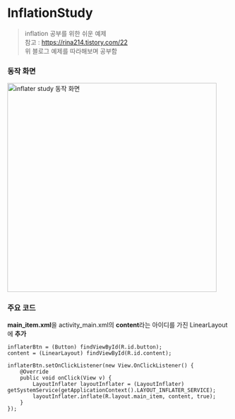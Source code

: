 # InflationStudy
> inflation 공부를 위한 쉬운 예제      
> 참고 : https://rina214.tistory.com/22       
> 위 블로그 예제를 따라해보며 공부함

### 동작 화면
<img width="474" alt="inflater study 동작 화면" src="https://user-images.githubusercontent.com/68562176/117848435-45d43e80-b2be-11eb-93e2-5cce290c7d9d.png">

### 주요 코드
**main_item.xml**을 activity_main.xml의 **content**라는 아이디를 가진 LinearLayout에 **추가**
```
inflaterBtn = (Button) findViewById(R.id.button);
content = (LinearLayout) findViewById(R.id.content);

inflaterBtn.setOnClickListener(new View.OnClickListener() {
    @Override
    public void onClick(View v) {
        LayoutInflater layoutInflater = (LayoutInflater) getSystemService(getApplicationContext().LAYOUT_INFLATER_SERVICE);
        layoutInflater.inflate(R.layout.main_item, content, true);
    }
});
```
